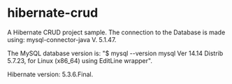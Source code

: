 # hibernate-crud

A Hibernate CRUD project sample. The connection to the Database is made using:
mysql-connector-java V. 5.1.47.

The MySQL database version is:
"$ mysql --version
mysql  Ver 14.14 Distrib 5.7.23, for Linux (x86_64) using  EditLine wrapper".

Hibernate version: 5.3.6.Final.
